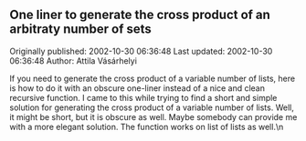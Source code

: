 ## One liner to generate the cross product of an arbitraty number of sets

Originally published: 2002-10-30 06:36:48
Last updated: 2002-10-30 06:36:48
Author: Attila Vásárhelyi

If you need to generate the cross product of a variable number of lists, here is how to do it with an obscure one-liner instead of a nice and clean recursive function. I came to this while trying to find a short and simple solution for generating the cross product of a variable number of lists. Well, it might be short, but it is obscure as well. Maybe somebody can provide me with a more elegant solution. The function works on list of lists as well.\n